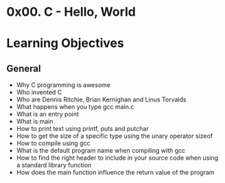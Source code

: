 # 0x00. C - Hello, World

# Learning Objectives
## General

* Why C programming is awesome
* Who invented C
* Who are Dennis Ritchie, Brian Kernighan and Linus Torvalds
* What happens when you type gcc main.c
* What is an entry point
* What is main
* How to print text using printf, puts and putchar
* How to get the size of a specific type using the unary operator sizeof
* How to compile using gcc
* What is the default program name when compiling with gcc
* How to find the right header to include in your source code when using a standard library function
* How does the main function influence the return value of the program
